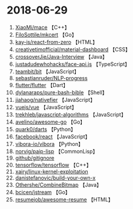 # 2018-06-29

1. [XiaoMi/mace](https://github.com/XiaoMi/mace) 【C++】
2. [FiloSottile/mkcert](https://github.com/FiloSottile/mkcert) 【Go】
3. [kay-is/react-from-zero](https://github.com/kay-is/react-from-zero) 【HTML】
4. [creativetimofficial/material-dashboard](https://github.com/creativetimofficial/material-dashboard) 【CSS】
5. [crossoverJie/Java-Interview](https://github.com/crossoverJie/Java-Interview) 【Java】
6. [justadudewhohacks/face-api.js](https://github.com/justadudewhohacks/face-api.js) 【TypeScript】
7. [teambit/bit](https://github.com/teambit/bit) 【JavaScript】
8. [sebastianruder/NLP-progress](https://github.com/sebastianruder/NLP-progress) 
9. [flutter/flutter](https://github.com/flutter/flutter) 【Dart】
10. [dylanaraps/pure-bash-bible](https://github.com/dylanaraps/pure-bash-bible) 【Shell】
11. [jiahaog/nativefier](https://github.com/jiahaog/nativefier) 【JavaScript】
12. [vuejs/vue](https://github.com/vuejs/vue) 【JavaScript】
13. [trekhleb/javascript-algorithms](https://github.com/trekhleb/javascript-algorithms) 【JavaScript】
14. [avelino/awesome-go](https://github.com/avelino/awesome-go) 【Go】
15. [quark0/darts](https://github.com/quark0/darts) 【Python】
16. [facebook/react](https://github.com/facebook/react) 【JavaScript】
17. [vibora-io/vibora](https://github.com/vibora-io/vibora) 【Python】
18. [norvig/paip-lisp](https://github.com/norvig/paip-lisp) 【CommonLisp】
19. [github/gitignore](https://github.com/github/gitignore) 
20. [tensorflow/tensorflow](https://github.com/tensorflow/tensorflow) 【C++】
21. [xairy/linux-kernel-exploitation](https://github.com/xairy/linux-kernel-exploitation) 
22. [danistefanovic/build-your-own-x](https://github.com/danistefanovic/build-your-own-x) 
23. [Othershe/CombineBitmap](https://github.com/Othershe/CombineBitmap) 【Java】
24. [bcicen/jstream](https://github.com/bcicen/jstream) 【Go】
25. [resumejob/awesome-resume](https://github.com/resumejob/awesome-resume) 【HTML】
